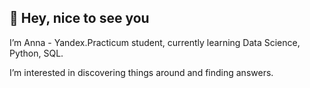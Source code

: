 💛 Hey, nice to see you
-
   I’m Anna - Yandex.Practicum student, currently learning Data Science, Python, SQL. 

   I’m interested in discovering things around and finding answers.

<!---
Annawin88/Annawin88 is a ✨ special ✨ repository because its `README.md` (this file) appears on your GitHub profile.
You can click the Preview link to take a look at your changes.
--->
